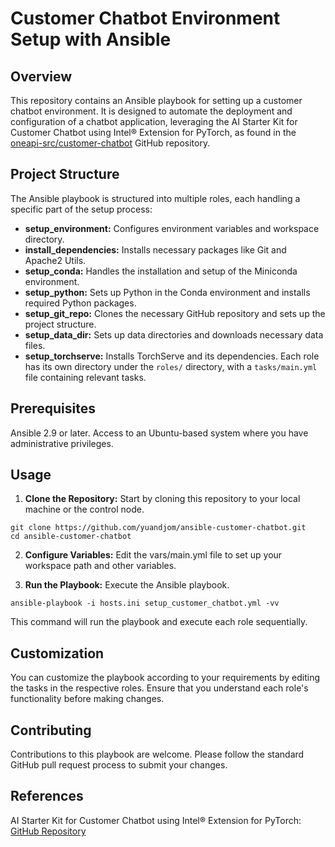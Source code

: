 # Customer Chatbot Environment Setup with Ansible
## Overview
This repository contains an Ansible playbook for setting up a customer chatbot environment. It is designed to automate the deployment and configuration of a chatbot application,
leveraging the AI Starter Kit for Customer Chatbot using Intel® Extension for PyTorch, as found in the [oneapi-src/customer-chatbot](https://github.com/oneapi-src/customer-chatbot) GitHub repository.

## Project Structure
The Ansible playbook is structured into multiple roles, each handling a specific part of the setup process:

- **setup_environment:** Configures environment variables and workspace directory.
- **install_dependencies:** Installs necessary packages like Git and Apache2 Utils.
- **setup_conda:** Handles the installation and setup of the Miniconda environment.
- **setup_python:** Sets up Python in the Conda environment and installs required Python packages.
- **setup_git_repo:** Clones the necessary GitHub repository and sets up the project structure.
- **setup_data_dir:** Sets up data directories and downloads necessary data files.
- **setup_torchserve:** Installs TorchServe and its dependencies.
Each role has its own directory under the `roles/` directory, with a `tasks/main.yml` file containing relevant tasks.

## Prerequisites
Ansible 2.9 or later.
Access to an Ubuntu-based system where you have administrative privileges.

## Usage
1. **Clone the Repository:** Start by cloning this repository to your local machine or the control node.

```
git clone https://github.com/yuandjom/ansible-customer-chatbot.git
cd ansible-customer-chatbot
```
2. **Configure Variables:** Edit the vars/main.yml file to set up your workspace path and other variables.

3. **Run the Playbook:** Execute the Ansible playbook.
```
ansible-playbook -i hosts.ini setup_customer_chatbot.yml -vv
```
This command will run the playbook and execute each role sequentially.

## Customization
You can customize the playbook according to your requirements by editing the tasks in the respective roles. Ensure that you understand each role's functionality before making changes.

## Contributing
Contributions to this playbook are welcome. Please follow the standard GitHub pull request process to submit your changes.

## References
AI Starter Kit for Customer Chatbot using Intel® Extension for PyTorch: [GitHub Repository](https://github.com/oneapi-src/customer-chatbot)
